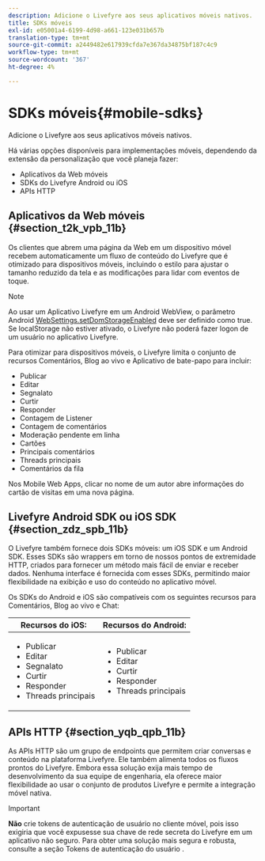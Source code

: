 ```yaml
---
description: Adicione o Livefyre aos seus aplicativos móveis nativos.
title: SDKs móveis
exl-id: e05001a4-6199-4d98-a661-123e031b657b
translation-type: tm+mt
source-git-commit: a2449482e617939cfda7e367da34875bf187c4c9
workflow-type: tm+mt
source-wordcount: '367'
ht-degree: 4%

---
```


# SDKs móveis{#mobile-sdks}

Adicione o Livefyre aos seus aplicativos móveis nativos.

Há várias opções disponíveis para implementações móveis, dependendo da extensão da personalização que você planeja fazer:

* Aplicativos da Web móveis
* SDKs do Livefyre Android ou iOS
* APIs HTTP

## Aplicativos da Web móveis {#section_t2k_vpb_11b}

Os clientes que abrem uma página da Web em um dispositivo móvel recebem automaticamente um fluxo de conteúdo do Livefyre que é otimizado para dispositivos móveis, incluindo o estilo para ajustar o tamanho reduzido da tela e as modificações para lidar com eventos de toque.

>[!NOTE]
>
>Ao usar um Aplicativo Livefyre em um Android WebView, o parâmetro Android [WebSettings.setDomStorageEnabled](https://developer.android.com/reference/android/webkit/WebSettings.html) deve ser definido como true. Se localStorage não estiver ativado, o Livefyre não poderá fazer logon de um usuário no aplicativo Livefyre.

Para otimizar para dispositivos móveis, o Livefyre limita o conjunto de recursos Comentários, Blog ao vivo e Aplicativo de bate-papo para incluir:

* Publicar
* Editar  
* Segnalato
* Curtir
* Responder
* Contagem de Listener
* Contagem de comentários
* Moderação pendente em linha
* Cartões
* Principais comentários
* Threads principais
* Comentários da fila

Nos Mobile Web Apps, clicar no nome de um autor abre informações do cartão de visitas em uma nova página.

## Livefyre Android SDK ou iOS SDK {#section_zdz_spb_11b}

O Livefyre também fornece dois SDKs móveis: um iOS SDK e um Android SDK. Esses SDKs são wrappers em torno de nossos pontos de extremidade HTTP, criados para fornecer um método mais fácil de enviar e receber dados. Nenhuma interface é fornecida com esses SDKs, permitindo maior flexibilidade na exibição e uso do conteúdo no aplicativo móvel.

Os SDKs do Android e iOS são compatíveis com os seguintes recursos para Comentários, Blog ao vivo e Chat:

| Recursos do iOS: | Recursos do Android: |
|--- |--- |
| <ul><li> Publicar </li><li>Editar   </li><li>Segnalato </li><li>Curtir </li><li>Responder </li><li>Threads principais</li></ul> | <ul><li>Publicar </li><li>Editar   </li><li>Curtir </li><li>Responder </li><li>Threads principais</li></ul> |

## APIs HTTP {#section_yqb_qpb_11b}

As APIs HTTP são um grupo de endpoints que permitem criar conversas e conteúdo na plataforma Livefyre. Ele também alimenta todos os fluxos prontos do Livefyre. Embora essa solução exija mais tempo de desenvolvimento da sua equipe de engenharia, ela oferece maior flexibilidade ao usar o conjunto de produtos Livefyre e permite a integração móvel nativa.

>[!IMPORTANT]
>
>**Não** crie tokens de autenticação de usuário no cliente móvel, pois isso exigiria que você expusesse sua chave de rede secreta do Livefyre em um aplicativo não seguro. Para obter uma solução mais segura e robusta, consulte a seção Tokens de autenticação do usuário .
